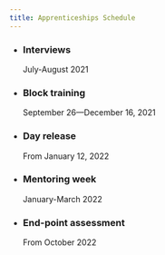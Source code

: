 ```yaml
---
title: Apprenticeships Schedule
---
```


- ### Interviews
  July-August 2021
- ### Block training
  September 26—December 16, 2021
- ### Day release
  From January 12, 2022
- ### Mentoring week
  January-March 2022
- ### End-point assessment
  From October 2022